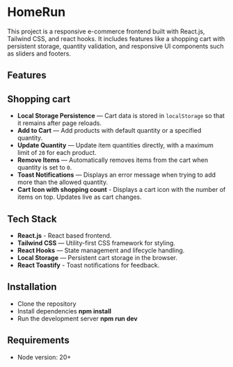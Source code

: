 # HomeRun

This project is a responsive e-commerce frontend built with React.js, Tailwind CSS, and react hooks. It includes features like a shopping cart with persistent storage, quantity validation, and responsive UI components such as sliders and footers.

## Features

## Shopping cart
- **Local Storage Persistence** — Cart data is stored in `localStorage` so that it remains after page reloads.
- **Add to Cart** — Add products with default quantity or a specified quantity.
- **Update Quantity** — Update item quantities directly, with a maximum limit of `20` for each product.
- **Remove Items** — Automatically removes items from the cart when quantity is set to `0`.
- **Toast Notifications** — Displays an error message when trying to add more than the allowed quantity.
- **Cart Icon with shopping count** - Displays a cart icon with the number of items on top. Updates live as cart changes.

## Tech Stack
- **React.js** - React based frontend.
- **Tailwind CSS** — Utility-first CSS framework for styling.
- **React Hooks** — State management and lifecycle handling.
- **Local Storage** — Persistent cart storage in the browser.
- **React Toastify** - Toast notifications for feedback.

## Installation
- Clone the repository
- Install dependencies
    **npm install**
- Run the development server
    **npm run dev**

## Requirements
- Node version: 20+
